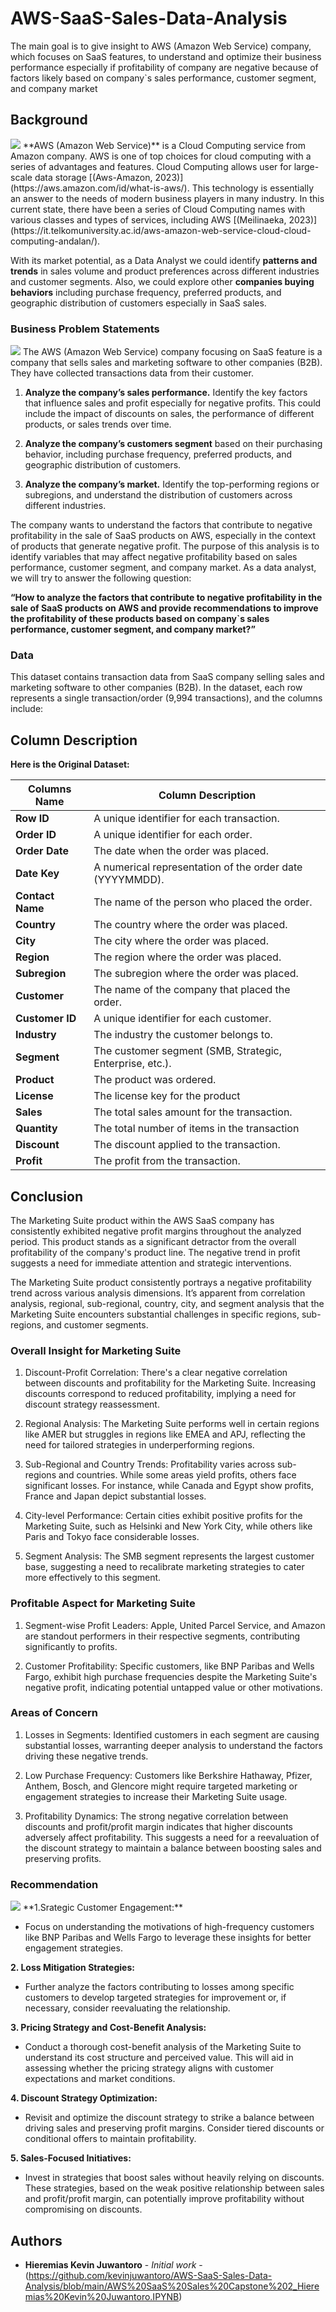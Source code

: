# AWS-SaaS-Sales-Data-Analysis
The main goal is to give insight to AWS (Amazon Web Service) company, which focuses on SaaS features, to understand and optimize their business performance especially if profitability of company are negative because of factors likely based on company`s sales performance, customer segment, and company market

## Background
<img src = 'https://res.cloudinary.com/practicaldev/image/fetch/s--7DGSTDqu--/c_imagga_scale,f_auto,fl_progressive,h_420,q_auto,w_1000/https://cdn.grosch.se/dev-to/building-saas-on-aws/building-saas-on-aws-promo-1000x420.png'>
**AWS (Amazon Web Service)** is a Cloud Computing service from Amazon company. AWS is one of top choices for cloud computing with a series of advantages and features. Cloud Computing allows user for large-scale data storage [(Aws-Amazon, 2023)](https://aws.amazon.com/id/what-is-aws/). This technology is essentially an answer to the needs of modern business players in many industry. In this current state, there have been a series of Cloud Computing names with various classes and types of services, including AWS [(Meilinaeka, 2023)](https://it.telkomuniversity.ac.id/aws-amazon-web-service-cloud-cloud-computing-andalan/).

With its market potential, as a Data Analyst we could identify **patterns and trends** in sales volume and product preferences across different industries and customer segments. Also, we could explore other **companies buying behaviors** including purchase frequency, preferred products, and geographic distribution of customers especially in SaaS sales.

### Business Problem Statements
<img src = 'https://www.cloudysave.com/wp-content/uploads/2020/03/AWS-SaaS-Factory.png'>
The AWS (Amazon Web Service) company focusing on SaaS feature is a company that sells sales and marketing software to other companies (B2B). They have collected transactions data from their customer.

1. **Analyze the company’s sales performance.** Identify the key factors that influence sales and profit especially for negative profits. This could include the impact of discounts on sales, the performance of different products, or sales trends over time.

2. **Analyze the company’s customers segment** based on their purchasing behavior, including purchase frequency, preferred products, and geographic distribution of customers.

3. **Analyze the company’s market.** Identify the top-performing regions or subregions, and understand the distribution of customers across different industries.

The company wants to understand the factors that contribute to negative profitability in the sale of SaaS products on AWS, especially in the context of products that generate negative profit. The purpose of this analysis is to identify variables that may affect negative profitability based on sales performance, customer segment, and company market. As a data analyst, we will try to answer the following question:

**“How to analyze the factors that contribute to negative profitability in the sale of SaaS products on AWS and provide recommendations to improve the profitability of these products based on company`s sales performance, customer segment, and company market?”**

### Data


This dataset contains transaction data from SaaS company selling sales and marketing software to other companies (B2B). In the dataset, each row represents a single transaction/order (9,994 transactions), and the columns include:

## **Column Description**

**Here is the Original Dataset:**

| **Columns Name** | **Column Description**                                   |
| ---------------- | -------------------------------------------------------- |
| **Row ID**       | A unique identifier for each transaction.                |
| **Order ID**     | A unique identifier for each order.                      |
| **Order Date**   | The date when the order was placed.                      |
| **Date Key**     | A numerical representation of the order date (YYYYMMDD). |
| **Contact Name** | The name of the person who placed the order.             |
| **Country**      | The country where the order was placed.                  |
| **City**         | The city where the order was placed.                     |
| **Region**       | The region where the order was placed.                   |
| **Subregion**    | The subregion where the order was placed.                |
| **Customer**     | The name of the company that placed the order.           |
| **Customer ID**  | A unique identifier for each customer.                   |
| **Industry**     | The industry the customer belongs to.                    |
| **Segment**      | The customer segment (SMB, Strategic, Enterprise, etc.). |
| **Product**      | The product was ordered.                                 |
| **License**      | The license key for the product                          |
| **Sales**        | The total sales amount for the transaction.              |
| **Quantity**     | The total number of items in the transaction             |
| **Discount**     | The discount applied to the transaction.                 |
| **Profit**       | The profit from the transaction.                         |

## Conclusion

The Marketing Suite product within the AWS SaaS company has consistently exhibited negative profit margins throughout the analyzed period. This product stands as a significant detractor from the overall profitability of the company's product line. The negative trend in profit suggests a need for immediate attention and strategic interventions.

The Marketing Suite product consistently portrays a negative profitability trend across various analysis dimensions. It’s apparent from correlation analysis, regional, sub-regional, country, city, and segment analysis that the Marketing Suite encounters substantial challenges in specific regions, sub-regions, and customer segments.

### Overall Insight for Marketing Suite

1. Discount-Profit Correlation: There's a clear negative correlation between discounts and profitability for the Marketing Suite. Increasing discounts correspond to reduced profitability, implying a need for discount strategy reassessment.

2. Regional Analysis: The Marketing Suite performs well in certain regions like AMER but struggles in regions like EMEA and APJ, reflecting the need for tailored strategies in underperforming regions.

3. Sub-Regional and Country Trends: Profitability varies across sub-regions and countries. While some areas yield profits, others face significant losses. For instance, while Canada and Egypt show profits, France and Japan depict substantial losses.

4. City-level Performance: Certain cities exhibit positive profits for the Marketing Suite, such as Helsinki and New York City, while others like Paris and Tokyo face considerable losses.

5. Segment Analysis: The SMB segment represents the largest customer base, suggesting a need to recalibrate marketing strategies to cater more effectively to this segment.
   
### Profitable Aspect for Marketing Suite

1. Segment-wise Profit Leaders: Apple, United Parcel Service, and Amazon are standout performers in their respective segments, contributing significantly to profits.

2. Customer Profitability: Specific customers, like BNP Paribas and Wells Fargo, exhibit high purchase frequencies despite the Marketing Suite's negative profit, indicating potential untapped value or other motivations.

### Areas of Concern

1. Losses in Segments: Identified customers in each segment are causing substantial losses, warranting deeper analysis to understand the factors driving these negative trends.

2. Low Purchase Frequency: Customers like Berkshire Hathaway, Pfizer, Anthem, Bosch, and Glencore might require targeted marketing or engagement strategies to increase their Marketing Suite usage.

3. Profitability Dynamics: The strong negative correlation between discounts and profit/profit margin indicates that higher discounts adversely affect profitability. This suggests a need for a reevaluation of the discount strategy to maintain a balance between boosting sales and preserving profits.

### Recommendation
<img src = 'https://cdn.romexsoft.com/wp-content/uploads/2022/07/Key-takeaways-for-successfully-building-a-modern-Saas-app.svg'>
**1.Srategic Customer Engagement:**

- Focus on understanding the motivations of high-frequency customers like BNP Paribas and Wells Fargo to leverage these insights for better engagement strategies.

**2. Loss Mitigation Strategies:**

- Further analyze the factors contributing to losses among specific customers to develop targeted strategies for improvement or, if necessary, consider reevaluating the relationship.

**3. Pricing Strategy and Cost-Benefit Analysis:**

- Conduct a thorough cost-benefit analysis of the Marketing Suite to understand its cost structure and perceived value. This will aid in assessing whether the pricing strategy aligns with customer expectations and market conditions.

**4. Discount Strategy Optimization:**

- Revisit and optimize the discount strategy to strike a balance between driving sales and preserving profit margins. Consider tiered discounts or conditional offers to maintain profitability.

**5. Sales-Focused Initiatives:**

- Invest in strategies that boost sales without heavily relying on discounts. These strategies, based on the weak positive relationship between sales and profit/profit margin, can potentially improve profitability without compromising on discounts.

## Authors

* **Hieremias Kevin Juwantoro** - *Initial work* - (https://github.com/kevinjuwantoro/AWS-SaaS-Sales-Data-Analysis/blob/main/AWS%20SaaS%20Sales%20Capstone%202_Hieremias%20Kevin%20Juwantoro.IPYNB)



